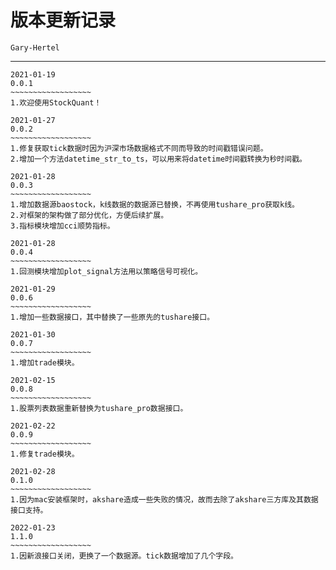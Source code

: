 # 版本更新记录

`Gary-Hertel`

------

```
2021-01-19
0.0.1
~~~~~~~~~~~~~~~~~~
1.欢迎使用StockQuant！
```

```
2021-01-27
0.0.2
~~~~~~~~~~~~~~~~~~
1.修复获取tick数据时因为沪深市场数据格式不同而导致的时间戳错误问题。
2.增加一个方法datetime_str_to_ts，可以用来将datetime时间戳转换为秒时间戳。
```

```
2021-01-28
0.0.3
~~~~~~~~~~~~~~~~~~
1.增加数据源baostock，k线数据的数据源已替换，不再使用tushare_pro获取k线。
2.对框架的架构做了部分优化，方便后续扩展。
3.指标模块增加cci顺势指标。
```

```
2021-01-28
0.0.4
~~~~~~~~~~~~~~~~~~
1.回测模块增加plot_signal方法用以策略信号可视化。
```

```
2021-01-29
0.0.6
~~~~~~~~~~~~~~~~~~
1.增加一些数据接口，其中替换了一些原先的tushare接口。
```

```
2021-01-30
0.0.7
~~~~~~~~~~~~~~~~~~
1.增加trade模块。
```

```
2021-02-15
0.0.8
~~~~~~~~~~~~~~~~~~
1.股票列表数据重新替换为tushare_pro数据接口。
```

```
2021-02-22
0.0.9
~~~~~~~~~~~~~~~~~~
1.修复trade模块。
```

```
2021-02-28
0.1.0
~~~~~~~~~~~~~~~~~~
1.因为mac安装框架时，akshare造成一些失败的情况，故而去除了akshare三方库及其数据接口支持。
```


```
2022-01-23
1.1.0
~~~~~~~~~~~~~~~~~~
1.因新浪接口关闭，更换了一个数据源。tick数据增加了几个字段。
```
































































































